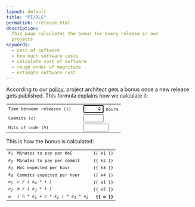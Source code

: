 ```yaml
---
layout: default
title: "PI/RLS"
permalink: /release.html
description:
  This page calculates the bonus for every release in our
  projects
keywords:
  - cost of software
  - how much software costs
  - calculate cost of software
  - rough order of magnitude
  - estimate software cost
---
```


According to our [policy](/policy.html), project architect gets
a bonus once a new release gets published. This formula explains
how we calculate it:

<form name="estimate">
  <table class="tbl">
    <colgroup>
      <col style="width: 18em;"/>
      <col/>
    </colgroup>
    <tbody>
      <tr>
        <td>Time between releases (<i>t</i>)</td>
        <td><input style="width:4em" ng-model="t" maxlength="3"
          ng-maxlength="3" type="number"
          ng-change="update()" autofocus="autofocus" tabindex="1" name="t"/>
          hours</td>
      </tr>
      <tr>
        <td>Commits (<i>c</i>)</td>
        <td><input style="width:4em" ng-model="c" maxlength="3"
          ng-maxlength="3" type="number"
          ng-change="update()" tabindex="2" name="c"/></td>
      </tr>
      <tr>
        <td>Hits of code (<i>h</i>)</td>
        <td><input style="width:5em" ng-model="h" maxlength="4"
          ng-maxlength="4" type="number"
          ng-change="update()" tabindex="3" name="h"/></td>
      </tr>
    </tbody>
  </table>
</form>

This is how the bonus is calculated:

<style type="text/css">
  .r {
    text-align: right;
  }
  .b {
    font-weight: bold;
  }
  .oops {
    color: red;
  }
  .tbl {
    width: 100%;
    font-size: 0.8em;
    font-family: monospace;
  }
</style>
<table class="tbl">
  <colgroup>
    <col style="width:2em"/>
    <col/>
    <col style="width:6em"/>
  </colgroup>
  <tbody>
    <tr><td><i>k<sub>1</sub></i></td><td>Minutes to pay per HoC</td><td class="r">&#x7B;&#x7B; k1 &#x7D;&#x7D;</td></tr>
    <tr><td><i>k<sub>2</sub></i></td><td>Minutes to pay per commit</td><td class="r">&#x7B;&#x7B; k2 &#x7D;&#x7D;</td></tr>
    <tr><td><i>k<sub>3</sub></i></td><td>HoC expected per hour</td><td class="r">&#x7B;&#x7B; k3 &#x7D;&#x7D;</td></tr>
    <tr><td><i>k<sub>4</sub></i></td><td>Commits expected per hour</td><td class="r">&#x7B;&#x7B; k4 &#x7D;&#x7D;</td></tr>
    <tr><td><i>e<sub>1</sub></i></td><td><i>c / ( k<sub>4</sub> * t )</i></td><td class="r">&#x7B;&#x7B; e1 &#x7D;&#x7D;</td></tr>
    <tr><td><i>e<sub>2</sub></i></td><td><i>h / ( k<sub>3</sub> * t )</i></td><td class="r">&#x7B;&#x7B; e2 &#x7D;&#x7D;</td></tr>
    <tr><td><i>m</i></td><td><i>( h * k<sub>1</sub> + c * k<sub>1</sub> ) * e<sub>1</sub> * e<sub>2</sub></i></td><td class="r" style="font-weight:bold">&#x7B;&#x7B; m &#x7D;&#x7D;</td></tr>
  </tbody>
</table>

<script>
var app = angular.module('teamed', []);
app.controller(
  'Main',
  [
    '$scope',
    function($scope) {
      $scope.update = function() {
        $scope.k1 = 0.2;
        $scope.k2 = 1.9;
        $scope.k3 = 75;
        $scope.k4 = 1.3;
        $scope.e1 = Math.min(1.0, $scope.c / ($scope.k4 * $scope.t)).toFixed(2);
        $scope.e2 = Math.min(1.0, $scope.h / ($scope.k3 * $scope.t)).toFixed(2);
        $scope.m = (($scope.h * $scope.k1 + $scope.c * $scope.k2) * $scope.e1 * $scope.e2).toFixed(0);
      }
      $scope.c = 132;
      $scope.t = 169;
      $scope.h = 6327;
      $scope.update();
    }
  ]
);
</script>

